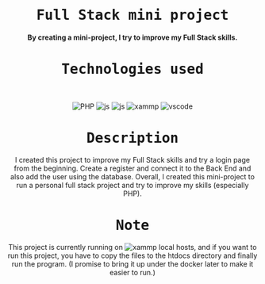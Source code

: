 <p align="center">
<h1 align="center"><samp>Full Stack mini project</samp></h1>
<h4 align="center">By creating a mini-project, I try to improve my Full Stack skills.</h4>  
</p>
<p align="center"><h1 align="center"><samp>Technologies used</samp></h1></p>
<br/>
<p align="center">
  <img src="https://img.shields.io/badge/-PHP-9cf?style=for-the-badge&logo=php&logoColor=white" alt="PHP" />
  <img src="https://img.shields.io/badge/-Javascript-yellowgreen?style=for-the-badge&logo=javascript&logoColor=white" alt="js" />
  <img src="https://img.shields.io/badge/-My Sql-yellow?style=for-the-badge&logo=mysql&logoColor=white" alt="js" />
  <img src="https://img.shields.io/badge/-Xammp-orange?style=for-the-badge&logo=xampp&logoColor=white" alt="xammp" />
  <img src="https://img.shields.io/badge/-Vscode-blue?style=for-the-badge&logo=visual-studio-code" alt="vscode" />
</p>

<p align="center"><h1 align="center"><samp>Description</samp></h1></p>
<p align='center'>
I created this project to improve my Full Stack skills and try a login page from the beginning. Create a register and connect it to the Back End and also add the user using the database.
Overall,
I created this mini-project to run a personal full stack project and try to improve my skills (especially PHP).
</p>

<p align="center"><h1 align="center"><samp>Note</samp></h1></p>
<p align='center'>
This project is currently running on  <img src="https://img.shields.io/badge/-Xammp-orange?style=for-the-badge&logo=xampp&logoColor=white" alt="xammp" /> local hosts, and if you want to run this project, you have to copy the files to the htdocs directory and finally run the program.
(I promise to bring it up under the docker later to make it easier to run.)
</p>
